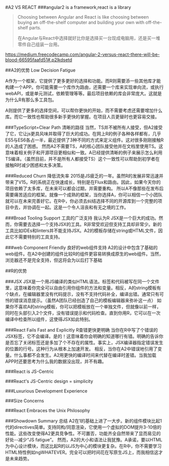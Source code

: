 
#A2 VS REACT
###angular2 is a framework,react is a library

> Choosing between Angular and React is like choosing between buying an off-the-shelf computer and building your own with off-the-shelf parts.
> 
> 在Angular与React中选择就好比你是选择买一台现成电脑用，还是买一堆零件自己组装一台用。
> 
https://medium.freecodecamp.com/angular-2-versus-react-there-will-be-blood-66595faafd51#.p2lkdsetd

##A2的优势
Low Decision Fatigue

A作为一个框架，它提供了更多更好的选择和功能。而R则需要添一些其他库才能构建一个APP。你可能需要一个库作为路由，还需要一个库来实现单向流，或执行webAPI，或是单元测试，依赖管理等等。最后项目依赖的库会非常庞大。这就是为什么R有那么多工具包。

A则提供了更多的选择空间，可以帮你更快的开始，而不需要考虑还需要增加什么库。而它一致性也帮助很多新手更快的掌握。在项目人员更替时也更容易交接。


###TypeScript=Clear Path 清晰的路径
当然，TS并不被所有人接受，但A2接受了它，它让js更具风味并取得了巨大的成功。在网上R的例子各种各样都有，几乎ES5与ES6各占一半，最近提供了3种不同的方式来定义组件。这对很多刚刚接触R的人造成了困惑。
然而A2不需要TS，A的核心团队接受他并在文档里使用TS。这意味着相关例子和开源项目更相似和一致。A已经提供清晰的例子来展示怎么利用TS编译。（虽然目前，并不是所有人都接受TS）这个一致性可以帮助到初学者在接触R时减少困惑和太多决策。

###Reduced Churn 降低流失率
2015是JS疲乏的一年。虽然R的发展非常迅速并带来了V15。R的系统正在快速成长，特别是在Flux和路由。因此，如果今天你的项目依赖了太多库，在未来可以都会过期，并需要重构。
所以A不像那些在发布后需要痛苦适应的框架。就像一个成熟的框架，当你选择A，你可以相信一个小团队就可以在未来完善好它。在R中，你必须去纠结选择不同的开源库到一个完整的项目中去，并协调在一起。这是一个令人沮丧和有无之境的工作。

###Broad Tooling Support 工具的广泛支持
我认为R JSX是一个巨大的成功。然而，你需要去选择一个支持JSX的工具。R非常受欢迎但支持工具却非常少。新的工具比如IDEs和linters并不能支持JSX。A2的模板存储在string或HTML文件，因此它不需要特别的工具支持。

###web Component Friendly 良好的web组件支持
A2的设计中包含了基础的web组件。在A2中创建的组件比较R的组件更容易转换成原生的web组件。当然，浏览器还不是完全支持，但这将会为以后打下基础

##R的优势

###JSX
JSX是一个用JS编译的类似HTML语法。标签和代码被写在同一个文件里，这意味着你完全可以自由引用你组件的方法和变量。相反，A的string模板有个缺点，在编辑器里没有代码提示，没有不支持代码补全，编译出错。通常只有可怜的错误消息提示。（虽然A团队已经创造了自己的模板编辑器来弥补这一点）
如果你不喜欢A的string模板，你可以把模板放在一个单独文件，但就像以前一样，同时在头部引入2个文件，没有错误提示和代码检查。直到你用R，它可以在一次编译中检查所以组件，这使得JSX如此特别。

###React Fails Fast and Explicitly R查错更快更明确
当你在R中写了个错误的JSX标签，它不会编译。是的！这意味着你会明确的知道哪行有错。明确的告诉你是否忘了关闭标签还是多加了个不存在的属性。事实上，JSX编译器指定错误发生的位置的行号。这种行为从根本上加速开发。
相反，当你在A2中错误地引用了变量。什么事都不会发生。A2用更快的编译时间来代替在编译时差错。当我加载APP时还要思考为什么我的数据没出现，并不有趣。

###React is JS-Centric

###React's JS-Centric design = simplicity

###Luxurious Development Experience

###Size Concerns

###React Embraces the Unix Philosophy

###Showdown Summary 总结
A2在1的基础上进了一大步。新的组件模块比起1代的directives简单。支持同构/同意渲染，它使用一个虚拟的DOM提升3-10倍的性能。这些改变使得A2更具竞争性。不可置否，功能齐全自然带来了显而易见的好处--减少“JS fatigue”。
然而，A2的大小和语法让我犹豫。A承诺，要以HTML为中心设计模块，而这比起R的以JS为中心的模块更复杂。在R中，你不需要学习HTML特性例如ngWHATEVER。完全可以把时间花在写原生JS上，而我相信这才是未来趋势。